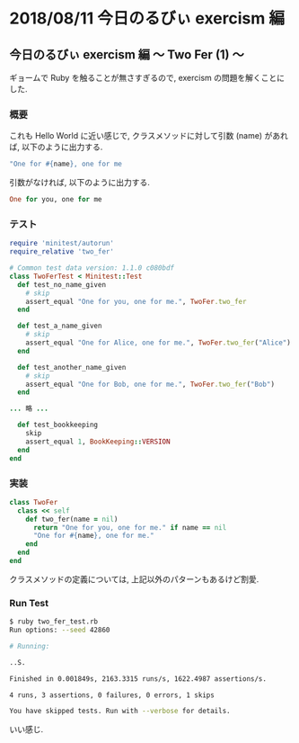 # 2018/08/11 今日のるびぃ exercism 編

## 今日のるびぃ exercism 編 〜 Two Fer (1) 〜

ギョームで Ruby を触ることが無さすぎるので, exercism の問題を解くことにした.

### 概要

これも Hello World に近い感じで, クラスメソッドに対して引数 (name) があれば, 以下のように出力する.

```ruby
"One for #{name}, one for me
```

引数がなければ, 以下のように出力する.

```ruby
One for you, one for me
```

### テスト

```ruby
require 'minitest/autorun'
require_relative 'two_fer'

# Common test data version: 1.1.0 c080bdf
class TwoFerTest < Minitest::Test
  def test_no_name_given
    # skip
    assert_equal "One for you, one for me.", TwoFer.two_fer
  end

  def test_a_name_given
    # skip
    assert_equal "One for Alice, one for me.", TwoFer.two_fer("Alice")
  end

  def test_another_name_given
    # skip
    assert_equal "One for Bob, one for me.", TwoFer.two_fer("Bob")
  end

... 略 ...

  def test_bookkeeping
    skip
    assert_equal 1, BookKeeping::VERSION
  end
end
```

### 実装

```ruby
class TwoFer
  class << self
    def two_fer(name = nil)
      return "One for you, one for me." if name == nil
      "One for #{name}, one for me."
    end
  end
end
```

クラスメソッドの定義については, 上記以外のパターンもあるけど割愛.

### Run Test

```sh
$ ruby two_fer_test.rb
Run options: --seed 42860

# Running:

..S.

Finished in 0.001849s, 2163.3315 runs/s, 1622.4987 assertions/s.

4 runs, 3 assertions, 0 failures, 0 errors, 1 skips

You have skipped tests. Run with --verbose for details.
```

いい感じ.
